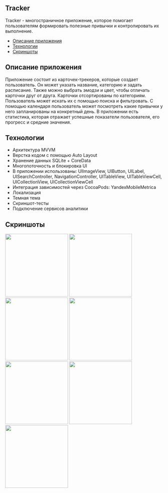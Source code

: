 ## **Tracker**

Tracker - многостраничное приложение, которое помогает пользователям формировать полезные привычки и контролировать их выполнение.

- [Описание приложения](#описание-приложения)
- [Технологии](#технологии)
- [Скриншоты](#скриншоты)

## **Описание приложения**
Приложение состоит из карточек-трекеров, которые создает пользователь. Он может указать название, категорию и задать расписание. Также можно выбрать эмодзи и цвет, чтобы отличать карточки друг от друга.
Карточки отсортированы по категориям. Пользователь может искать их с помощью поиска и фильтровать.
С помощью календаря пользователь может посмотреть какие привычки у него запланированы на конкретный день.
В приложении есть статистика, которая отражает успешные показатели пользователя, его прогресс и средние значения.

## **Технологии**
- Архитектура MVVM
- Верстка кодом с помощью Auto Layout
- Хранение данных SQLite + CoreData
- Многопоточность и блокировка UI
- В приложении использованы: UIImageView, UIButton, UILabel, UISearchController, NavigationController, UITableView, UITableViewCell, UICollectionView, UICollectionViewCell
- Интеграция зависимостей через CocoaPods: YandexMobileMetrica
- Локализация
- Темная тема
- Скриншот-тесты
- Подключение сервисов аналитики

  
## **Скриншоты**
<img width="200" src="https://github.com/user-attachments/assets/919b4574-a22c-4879-852e-75f52942d2f9" />
<img width="200" src="https://github.com/user-attachments/assets/80dc5881-e1c3-4419-bfef-fd1d5b452fb7" />
<img width="200" src="https://github.com/user-attachments/assets/de897790-9610-45f4-a863-ba444294c57a" />
<img width="200" src="https://github.com/user-attachments/assets/0a834228-04ea-45c2-b36b-2b996ca379ac" />
<img width="200" src="https://github.com/user-attachments/assets/9ea0b9e1-0076-4289-9257-ac7640a7c6d1" />
<img width="200" src="https://github.com/user-attachments/assets/c7d95b31-9b6d-4c25-ae75-c2b88f038049" />
<img width="200" src="https://github.com/user-attachments/assets/c843a7c5-d743-45cb-98e9-69b89eb7e641" />






